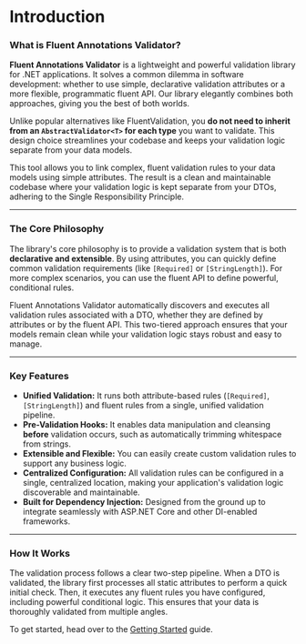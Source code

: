 # Introduction

### What is Fluent Annotations Validator?

**Fluent Annotations Validator** is a lightweight and powerful validation library for .NET applications. It solves a common dilemma in software development: whether to use simple, declarative validation attributes or a more flexible, programmatic fluent API. Our library elegantly combines both approaches, giving you the best of both worlds.

Unlike popular alternatives like FluentValidation, you **do not need to inherit from an `AbstractValidator<T>` for each type** you want to validate. This design choice streamlines your codebase and keeps your validation logic separate from your data models.

This tool allows you to link complex, fluent validation rules to your data models using simple attributes. The result is a clean and maintainable codebase where your validation logic is kept separate from your DTOs, adhering to the Single Responsibility Principle.

-----

### The Core Philosophy

The library's core philosophy is to provide a validation system that is both **declarative and extensible**. By using attributes, you can quickly define common validation requirements (like `[Required]` or `[StringLength]`). For more complex scenarios, you can use the fluent API to define powerful, conditional rules.

Fluent Annotations Validator automatically discovers and executes all validation rules associated with a DTO, whether they are defined by attributes or by the fluent API. This two-tiered approach ensures that your models remain clean while your validation logic stays robust and easy to manage.

-----

### Key Features

  * **Unified Validation:** It runs both attribute-based rules (`[Required]`, `[StringLength]`) and fluent rules from a single, unified validation pipeline.
  * **Pre-Validation Hooks:** It enables data manipulation and cleansing **before** validation occurs, such as automatically trimming whitespace from strings.
  * **Extensible and Flexible:** You can easily create custom validation rules to support any business logic.
  * **Centralized Configuration:** All validation rules can be configured in a single, centralized location, making your application's validation logic discoverable and maintainable.
  * **Built for Dependency Injection:** Designed from the ground up to integrate seamlessly with ASP.NET Core and other DI-enabled frameworks.

-----

### How It Works

The validation process follows a clear two-step pipeline. When a DTO is validated, the library first processes all static attributes to perform a quick initial check. Then, it executes any fluent rules you have configured, including powerful conditional logic. This ensures that your data is thoroughly validated from multiple angles.

To get started, head over to the [Getting Started](getting-started.md) guide.